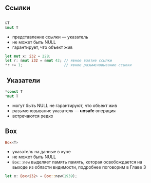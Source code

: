 ## Ссылки

## **<in dev/>**

```rust
&T 
&mut T
```

- представление ссылки — указатель
- не может быть NULL
- гарантирует, что объект жив

```rust
let mut x: i32 = 228;
let r: &mut i32 = &mut 42; // явное взятие ссылки
*r += 1;                   // явное разыменовывание ссылки
```

##  Указатели

```rust
*const T
*mut T
```

- могут быть NULL не гарантируют, что объект жив
- разыменовывание указателя — **unsafe** операция
- встречаются редко

## Box

```rust
Box<T>
```

- указатель на данные в куче
- не может быть NULL
- `Box::new` выделяет память память, которая освобождается на выходе из области видимости, подробнее поговорим в Главе 3

```rust
let x: Box<i32> = Box::new(1939);
```